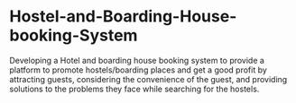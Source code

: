 # Hostel-and-Boarding-House-booking-System
Developing a Hotel and boarding house booking system to provide a platform to promote hostels/boarding places and get a good profit by attracting guests, considering the convenience of the guest, and providing solutions to the problems they face while searching for the hostels.
